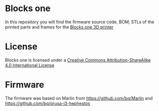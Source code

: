 # Blocks one
In this repository you will find the firmware source code, BOM, STLs of the printed parts and frames for the [Blocks one 3D printer](http://blockstec.com/one.html)


# License
Blocks one is licensed under a [Creative Commons Attribution-ShareAlike 4.0 International License](http://creativecommons.org/licenses/by-sa/4.0/)


# Firmware
The firmware was based on Marlin from https://github.com/bq/Marlin and https://github.com/bq/prusa-i3-hephestos

